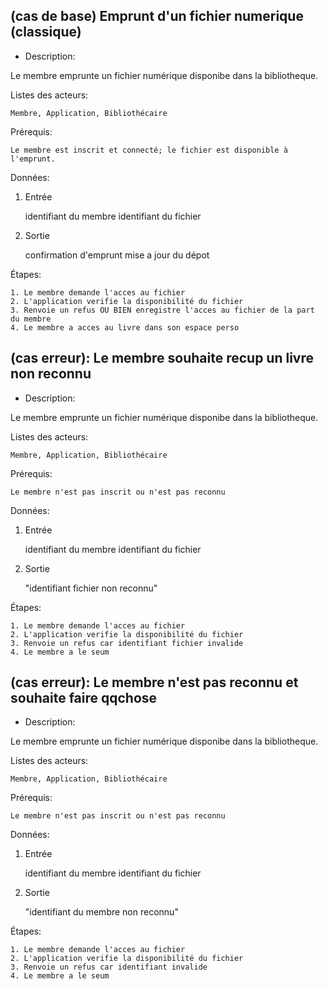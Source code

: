 ## (cas de base) Emprunt d'un fichier numerique (classique)

- Description:

Le membre emprunte un fichier numérique disponibe dans la bibliotheque.

Listes des acteurs:

    Membre, Application, Bibliothécaire

Prérequis:

    Le membre est inscrit et connecté; le fichier est disponible à l'emprunt.

Données:

1) Entrée

    identifiant du membre
    identifiant du fichier

2) Sortie

    confirmation d'emprunt
    mise a jour du dépot

Étapes:

    1. Le membre demande l'acces au fichier
    2. L'application verifie la disponibilité du fichier
    3. Renvoie un refus OU BIEN enregistre l'acces au fichier de la part du membre
    4. Le membre a acces au livre dans son espace perso



## (cas erreur): Le membre souhaite recup un livre non reconnu

- Description:

Le membre emprunte un fichier numérique disponibe dans la bibliotheque.

Listes des acteurs:

    Membre, Application, Bibliothécaire

Prérequis:

    Le membre n'est pas inscrit ou n'est pas reconnu

Données:

1) Entrée

    identifiant du membre
    identifiant du fichier

2) Sortie

    "identifiant fichier non reconnu"

Étapes:

    1. Le membre demande l'acces au fichier
    2. L'application verifie la disponibilité du fichier
    3. Renvoie un refus car identifiant fichier invalide
    4. Le membre a le seum

## (cas erreur): Le membre n'est pas reconnu et souhaite faire qqchose

- Description:

Le membre emprunte un fichier numérique disponibe dans la bibliotheque.

Listes des acteurs:

    Membre, Application, Bibliothécaire

Prérequis:

    Le membre n'est pas inscrit ou n'est pas reconnu

Données:

1) Entrée

    identifiant du membre
    identifiant du fichier

2) Sortie

    "identifiant du membre non reconnu"

Étapes:

    1. Le membre demande l'acces au fichier
    2. L'application verifie la disponibilité du fichier
    3. Renvoie un refus car identifiant invalide
    4. Le membre a le seum